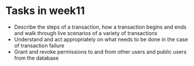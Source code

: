 # Tasks in week11
- Describe the steps of a transaction, how a transaction begins and ends and walk through live scenarios of a variety of transactions
- Understand and act appropriately on what needs to be done in the case of transaction failure
- Grant and revoke permissions to and from other users and public users from the database
